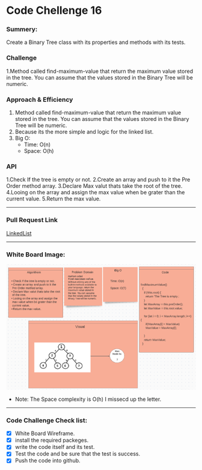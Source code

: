 # Code Chellenge 16

### Summery:

Create a Binary Tree class with its properties and methods with its tests.


### Challenge 

1.Method called find-maximum-value that return the maximum value stored in the tree. You can assume that the values stored in the Binary Tree will be numeric.


### Approach & Efficiency
1. Method called find-maximum-value that return the maximum value stored in the tree. You can assume that the values stored in the Binary Tree will be numeric.
2. Because its the more simple and logic for the linked list.
3. Big O: 
   - Time: O(n)
   - Space: O(h)


### API

1.Check If the tree is empty or not.
2.Create an array and push to it the Pre Order method array.
3.Declare Max valut thats take the root of the tree.
4.Looing on the array and assign the max value when be grater than the current value.
5.Return the max value.


***********************************************************************************************
### Pull Request Link

[LinkedList](https://github.com/HaneenKh88/data-structures-and-algorithms/pull/34)


***********************************************************************************************
### White Board Image:

![White Board](https://github.com/HaneenKh88/data-structures-and-algorithms/blob/main/code-challenges/401-CodeChellenges/assests/codechallenge16.png)

- Note: The Space complexity is O(h) I missecd up the letter.


***********************************************************************************************

### Code Challenge Check list:

- [x] White Board Wireframe.
- [x] install the required packeges.
- [x] write the code itself and its test.
- [x] Test the code and be sure that the test is success.
- [x] Push the code into github.
